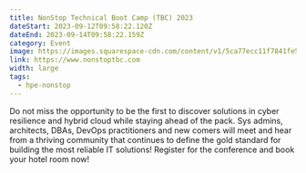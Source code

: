 ```yaml
---
title: NonStop Technical Boot Camp (TBC) 2023
dateStart: 2023-09-12T09:58:22.120Z
dateEnd: 2023-09-14T09:58:22.159Z
category: Event
image: https://images.squarespace-cdn.com/content/v1/5ca77ecc11f7841fe54add82/6a20c389-633f-4f3e-a9db-4349fc8beb04/NonStop2023-WebsiteBanner-02_1.png?format=2500w
link: https://www.nonstoptbc.com
width: large
tags:
  - hpe-nonstop
---
```

Do not miss the opportunity to be the first to discover solutions in cyber resilience and hybrid cloud while staying ahead of the pack. Sys admins, architects, DBAs, DevOps practitioners and new comers will meet and hear from a thriving community that continues to define the gold standard for building the most reliable IT solutions! Register for the conference and book your hotel room now!